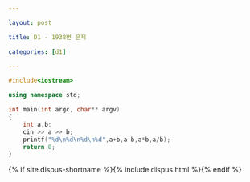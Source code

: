 ```yaml
---

layout: post

title: D1 - 1938번 문제

categories: [d1]

---
```


~~~cpp
#include<iostream>

using namespace std;

int main(int argc, char** argv)
{
    int a,b;
    cin >> a >> b;
    printf("%d\n%d\n%d\n%d",a+b,a-b,a*b,a/b);
	return 0;
}
~~~

{% if site.dispus-shortname %}{% include dispus.html %}{% endif %}
